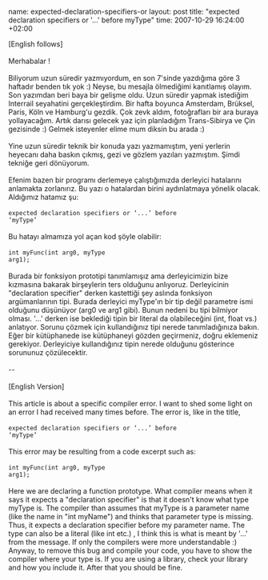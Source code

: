 name: expected-declaration-specifiers-or
layout: post
title: "expected declaration specifiers or '...' before myType"
time: 2007-10-29 16:24:00 +02:00

[English follows]<br /><br />Merhabalar !<br /><br />Biliyorum uzun süredir yazmıyordum, en son 7'sinde yazdığıma göre 3 haftadır benden tık yok :) Neyse, bu mesajla ölmediğimi kanıtlamış olayım. Son yazımdan beri baya bir gelişme oldu. Uzun süredir  yapmak istediğim Interrail seyahatini gerçekleştirdim. Bir hafta boyunca Amsterdam, Brüksel, Paris, Köln ve Hamburg'u gezdik. Çok zevk aldım, fotoğrafları bir ara buraya yollayacağım. Artık darısı gelecek yaz için planladığım Trans-Sibirya ve Çin gezisinde :) Gelmek isteyenler elime mum diksin bu arada :)<br /><br />Yine uzun süredir teknik bir konuda yazı yazmamıştım, yeni yerlerin heyecanı daha baskın çıkmış, gezi ve gözlem yazıları yazmıştım. Şimdi tekniğe geri dönüyorum.<br /><br />Efenim bazen bir programı derlemeye çalıştığımızda derleyici hatalarını anlamakta zorlanırız. Bu yazı o hatalardan birini aydınlatmaya yönelik olacak. Aldığımız hatamız şu:<br /><br /><code>expected declaration specifiers or ‘...’ before ‘myType’</code><br /><br />Bu hatayı almamıza yol açan kod şöyle olabilir:<br /><br /><code>int myFunc(int arg0, myType arg1);</code><br /><br />Burada bir fonksiyon prototipi tanımlamışız ama derleyicimizin bize kızmasına bakarak birşeylerin ters olduğunu anlıyoruz. Derleyicinin "declaration specifier" derken kastettiği şey aslında fonksiyon argümanlarının tipi. Burada derleyici myType'ın bir tip değil parametre ismi olduğunu düşünüyor (arg0 ve arg1 gibi). Bunun nedeni bu tipi bilmiyor olması. '...' derken ise beklediği tipin bir literal da olabileceğini (int, float vs.) anlatıyor. Sorunu çözmek için kullandığınız tipi nerede tanımladığınıza bakın. Eğer bir kütüphanede ise kütüphaneyi gözden geçirmeniz, doğru eklemeniz gerekiyor. Derleyiciye kullandığınız tipin nerede olduğunu gösterince sorununuz çözülecektir.<br /><br />--<br /><br />[English Version]<br /><br />This article is about a specific compiler error. I want to shed some light on an error I had received many times before. The error is, like in the title,<br /><br /><code>expected declaration specifiers or ‘...’ before ‘myType’</code><br /><br />This error may be resulting from a code excerpt such as:<br /><br /><code>int myFunc(int arg0, myType arg1);</code><br /><br />Here we are declaring a function prototype. What compiler means when it says it expects a "declaration specifier" is that it doesn't know what type myType is. The compiler than assumes that myType is a parameter name (like the name in "int myName") and thinks that parameter type is missing. Thus, it expects a declaration specifier before my parameter name. The type can also be a literal (like int etc.) , I think this is what is meant by '...' from the message. If only the compilers were more understandable :) Anyway, to remove this bug and compile your code, you have to show the compiler where your type is. If you are using a library, check your library and how you include it. After that you should be fine.
